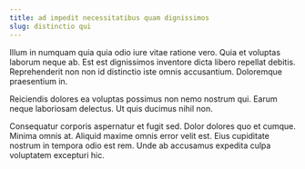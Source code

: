 ```yaml
---
title: ad impedit necessitatibus quam dignissimos
slug: distinctio qui
---
```


Illum in numquam quia quia odio iure vitae ratione vero. Quia et voluptas laborum neque ab. Est est dignissimos inventore dicta libero repellat debitis. Reprehenderit non non id distinctio iste omnis accusantium. Doloremque praesentium in.

Reiciendis dolores ea voluptas possimus non nemo nostrum qui. Earum neque laboriosam delectus. Ut quis ducimus nihil non.

Consequatur corporis aspernatur et fugit sed. Dolor dolores quo et cumque. Minima omnis at. Aliquid maxime omnis error velit est. Eius cupiditate nostrum in tempora odio est rem. Unde ab accusamus expedita culpa voluptatem excepturi hic.
